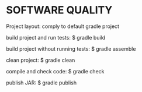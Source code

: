 SOFTWARE QUALITY
================

Project layout: comply to default gradle project

build project and run tests:
$ gradle build

build project without running tests:
$ gradle assemble

clean project:
$ gradle clean

compile and check code:
$ gradle check

publish JAR:
$ gradle publish


